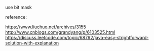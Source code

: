 use bit mask

reference:

https://www.liuchuo.net/archives/3155
http://www.cnblogs.com/grandyang/p/6103525.html
https://discuss.leetcode.com/topic/68792/java-easy-strightforward-solution-with-explanation

